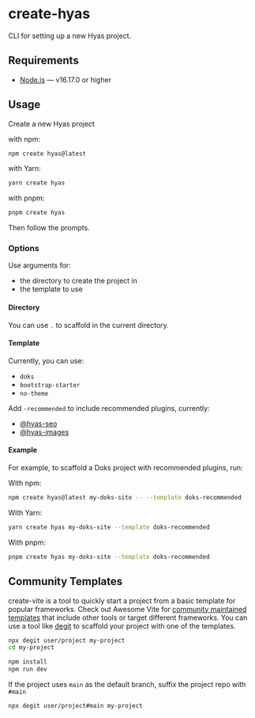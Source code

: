 # create-hyas

CLI for setting up a new Hyas project.

## Requirements

- [Node.js](https://nodejs.org/) — v16.17.0 or higher

## Usage

Create a new Hyas project

with npm:

```bash
npm create hyas@latest
```

with Yarn:

```bash
yarn create hyas
```

with pnpm:

```bash
pnpm create hyas
```

Then follow the prompts.

### Options

Use arguments for:

- the directory to create the project in
- the template to use

#### Directory

You can use `.` to scaffold in the current directory.

#### Template

Currently, you can use:

- `doks`
- `bootstrap-starter`
- `no-theme`

Add `-recommended` to include recommended plugins, currently:

- [@hyas-seo](https://github.com/h-enk/hyas-seo)
- [@hyas-images](https://github.com/h-enk/hyas-images)

#### Example

For example, to scaffold a Doks project with recommended plugins, run:

With npm:

```bash
npm create hyas@latest my-doks-site -- --template doks-recommended
```

With Yarn:

```bash
yarn create hyas my-doks-site --template doks-recommended
```

With pnpm:

```bash
pnpm create hyas my-doks-site --template doks-recommended
```


## Community Templates

create-vite is a tool to quickly start a project from a basic template for popular frameworks. Check out Awesome Vite for [community maintained templates](https://github.com/vitejs/awesome-vite#templates) that include other tools or target different frameworks. You can use a tool like [degit](https://github.com/Rich-Harris/degit) to scaffold your project with one of the templates.

```bash
npx degit user/project my-project
cd my-project

npm install
npm run dev
```

If the project uses `main` as the default branch, suffix the project repo with `#main`

```bash
npx degit user/project#main my-project
```
